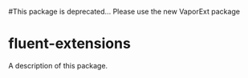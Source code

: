 #This package is deprecated... Please use the new VaporExt package

# fluent-extensions

A description of this package.
